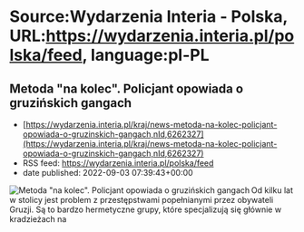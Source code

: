 # Source:Wydarzenia Interia - Polska, URL:https://wydarzenia.interia.pl/polska/feed, language:pl-PL

## Metoda "na kolec". Policjant opowiada o gruzińskich gangach
 - [https://wydarzenia.interia.pl/kraj/news-metoda-na-kolec-policjant-opowiada-o-gruzinskich-gangach,nId,6262327](https://wydarzenia.interia.pl/kraj/news-metoda-na-kolec-policjant-opowiada-o-gruzinskich-gangach,nId,6262327)
 - RSS feed: https://wydarzenia.interia.pl/polska/feed
 - date published: 2022-09-03 07:39:43+00:00

<p><a href="https://wydarzenia.interia.pl/kraj/news-metoda-na-kolec-policjant-opowiada-o-gruzinskich-gangach,nId,6262327"><img align="left" alt="Metoda &quot;na kolec&quot;. Policjant opowiada o gruzińskich gangach" src="https://i.iplsc.com/metoda-na-kolec-policjant-opowiada-o-gruzinskich-gangach/000FKFHQ60KTHYFA-C321.jpg" /></a>Od kilku lat w stolicy jest problem z przestępstwami popełnianymi przez obywateli Gruzji. Są to bardzo hermetyczne grupy, które specjalizują się głównie w kradzieżach na

